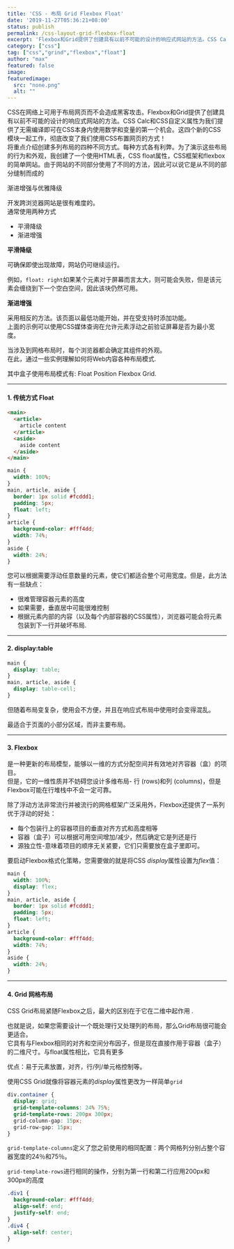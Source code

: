 ```yaml
---
title: 'CSS - 布局 Grid Flexbox Float'
date: '2019-11-27T05:36:21+08:00'
status: publish
permalink: /css-layout-grid-flexbox-float
excerpt: 'Flexbox和Grid提供了创建具有以前不可能的设计的响应式网站的方法。CSS Calc和CSS自定义属性为我们提供了无需编译即可在CSS本身内使用数学和变量的第一个机会。这四个新的CSS模块一起工作，彻底改变了我们使用CSS布置网页的方式！'
category: ["css"] 
tag: ["css","grind","flexbox","float"]
author: "max"
featured: false
image: 
featuredimage:
  src: "none.png"
  alt: ""
---
```

CSS在网络上可用于布局网页而不会造成黑客攻击。Flexbox和Grid提供了创建具有以前不可能的设计的响应式网站的方法。CSS Calc和CSS自定义属性为我们提供了无需编译即可在CSS本身内使用数学和变量的第一个机会。这四个新的CSS模块一起工作，彻底改变了我们使用CSS布置网页的方式！  
将重点介绍创建多列布局的四种不同方式。每种方式各有利弊。为了演示这些布局的行为和外观，我创建了一个使用HTML表，CSS float属性，CSS框架和flexbox 的简单网站。由于网站的不同部分使用了不同的方法，因此可以说它是从不同的部分缝制而成的

渐进增强与优雅降级

开发跨浏览器网站是很有难度的。  
通常使用两种方式

- 平滑降级
- 渐进增强

**平滑降级**

可确保即使出现故障，网站仍可继续运行。

例如，`float: right`如果某个元素对于屏幕而言太大，则可能会失败，但是该元素会缠绕到下一个空白空间，因此该块仍然可用。

**渐进增强**

采用相反的方法。该页面以最低功能开始，并在受支持时添加功能。  
上面的示例可以使用CSS媒体查询在允许元素浮动之前验证屏幕是否为最小宽度。

当涉及到网格布局时，每个浏览器都会确定其组件的外观。  
在此，通过一些实例理解如何将Web内容各种布局模式.

其中盒子使用布局模式有: Float Position Flexbox Grid.

---

#### 1. 传统方式 Float

```html
<main>
  <article>
    article content
  </article>
  <aside>
    aside content
  </aside>
</main>
```

```css
main {
  width: 100%;
}
main, article, aside {
  border: 1px solid #fcddd1;
  padding: 5px;
  float: left;
}
article {
  background-color: #fff4dd;
  width: 74%;
}
aside {
  width: 24%;
}
```

您可以根据需要浮动任意数量的元素，使它们都适合整个可用宽度。但是，此方法有一些缺点：

- 很难管理容器元素的高度
- 如果需要，垂直居中可能很难控制
- 根据元素内部的内容（以及每个内部容器的CSS属性），浏览器可能会将元素包装到下一行并破坏布局.

---

#### 2. display:table

```css
main {
  display: table;
}
main, article, aside {
  display: table-cell;
}
```

但随着布局变复杂，使用会不方便，并且在响应式布局中使用时会变得混乱。

最适合于页面的小部分区域，而非主要布局。

---

#### 3. Flexbox

是一种更新的布局模型，能够以一维的方式分配空间并有效地对齐容器（盒）的项目。  
但是，它的一维性质并不妨碍您设计多维布局- 行 (rows)和列 (columns)，但是Flexbox可能在行堆栈中不会一定可靠。

除了浮动方法非常流行并被流行的网格框架广泛采用外，Flexbox还提供了一系列优于浮动的好处：

- 每个包装行上的容器项目的垂直对齐方式和高度相等
- 容器（盒子）可以根据可用空间增加/减少，然后确定它是列还是行
- 源独立性-意味着项目的顺序无关紧要，它们只需要放在盒子里即可。

要启动Flexbox格式化策略，您需要做的就是将CSS *display*属性设置为*flex*值：

```css
main {
  width: 100%;
  display: flex;
}
main, article, aside {
  border: 1px solid #fcddd1;
  padding: 5px;
  float: left;
}
article {
  background-color: #fff4dd;
  width: 74%;
}
aside {
  width: 24%;
}
```
---

#### 4. Grid 网格布局

CSS Grid布局紧随Flexbox之后，最大的区别在于它在二维中起作用 .

也就是说，如果您需要设计一个既处理行又处理列的布局，那么Grid布局很可能会更适合。  
它具有与Flexbox相同的对齐和空间分布因子，但是现在直接作用于容器（盒子）的二维尺寸。与float属性相比，它具有更多

优点：易于元素放置，对齐，行/列/单元格控制等。

使用CSS Grid就像将容器元素的*display*属性更改为一样简单`grid`

```css
div.container {
  display: grid;
  grid-template-columns: 24% 75%;
  grid-template-rows: 200px 300px;
  grid-column-gap: 15px;
  grid-row-gap: 15px;
}
```

`grid-template-columns`定义了您之前使用的相同配置：两个网格列分别占整个容器宽度的24％和75％。

`grid-template-rows`进行相同的操作，分别为第一行和第二行应用200px和300px的高度

```css
.div1 {
  background-color: #fff4dd;
  align-self: end;
  justify-self: end;
}
.div4 {
  align-self: center;
}
```
